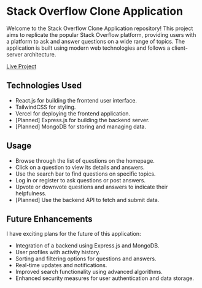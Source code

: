 # Stack Overflow Clone Application

Welcome to the Stack Overflow Clone Application repository! This project aims to replicate the popular Stack Overflow platform, providing users with a platform to ask and answer questions on a wide range of topics. The application is built using modern web technologies and follows a client-server architecture.

[Live Project](https://stackover-flow.vercel.app/)


## Technologies Used

- React.js for building the frontend user interface.
- TailwindCSS for styling.
- Vercel for deploying the frontend application.
- [Planned] Express.js for building the backend server.
- [Planned] MongoDB for storing and managing data.



## Usage

- Browse through the list of questions on the homepage.
- Click on a question to view its details and answers.
- Use the search bar to find questions on specific topics.
- Log in or register to ask questions or post answers.
- Upvote or downvote questions and answers to indicate their helpfulness.
- [Planned] Use the backend API to fetch and submit data.

## Future Enhancements

I have exciting plans for the future of this application:

- Integration of a backend using Express.js and MongoDB.
- User profiles with activity history.
- Sorting and filtering options for questions and answers.
- Real-time updates and notifications.
- Improved search functionality using advanced algorithms.
- Enhanced security measures for user authentication and data storage.


